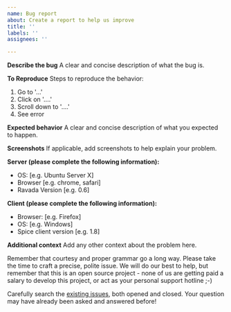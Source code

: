 ```yaml
---
name: Bug report
about: Create a report to help us improve
title: ''
labels: ''
assignees: ''

---
```


**Describe the bug**
A clear and concise description of what the bug is.

**To Reproduce**
Steps to reproduce the behavior:
1. Go to '...'
2. Click on '....'
3. Scroll down to '....'
4. See error

**Expected behavior**
A clear and concise description of what you expected to happen.

**Screenshots**
If applicable, add screenshots to help explain your problem.

**Server (please complete the following information):**
 - OS: [e.g. Ubuntu Server X]
 - Browser [e.g. chrome, safari]
 - Ravada Version [e.g. 0.6]

**Client (please complete the following information):**
 - Browser: [e.g. Firefox]
 - OS: [e.g. Windows]
 - Spice client version [e.g. 1.8]

**Additional context**
Add any other context about the problem here.

Remember that courtesy and proper grammar go a long way.
Please take the time to craft a precise, polite issue.
We will do our best to help, but remember that this is an open source project - none of us are getting paid a salary to develop this project, or act as your personal support hotline ;-)

Carefully search the [existing issues](https://github.com/UPC/ravada/issues), both opened and closed. Your question may have already been asked and answered before!

